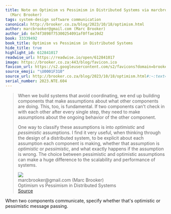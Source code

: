 ```yaml
---
title: Note on Optimism vs Pessimism in Distributed Systems via marcbrooker@gmail.com
  (Marc Brooker)
tags: system-design software communication
canonical: http://brooker.co.za/blog/2023/10/18/optimism.html
author: marcbrooker@gmail.com (Marc Brooker)
author_id: 6e74f3898f75300254091af0ffae10d2
book: 33339492
book_title: Optimism vs Pessimism in Distributed Systems
hide_title: true
highlight_id: 612841017
readwise_url: https://readwise.io/open/612841017
image: https://brooker.co.za:443/blog/favicon.ico
favicon_url: https://s2.googleusercontent.com/s2/favicons?domain=brooker.co.za
source_emoji: "\U0001F310"
source_url: http://brooker.co.za/blog/2023/10/18/optimism.html#:~:text=When%20we%20build,performance%20of%20systems.
serial_number: 2023.NTE.604
---
```

> When we build systems that avoid coordinating, we end up building components that make assumptions about what other components are doing. This, too, is fundamental. If two components can't check in with each other after every single step, they need to make assumptions about the ongoing behavior of the other component.
> 
> One way to classify these assumptions is into *optimistic* and *pessimistic* assumptions. I find it very useful, when thinking through the design of a distributed system, to be explicit about each assumption each component is making, whether that assumption is *optimistic* or *pessimistic*, and what exactly happens if the assumption is wrong. The choice between pessimistic and optimistic assumptions can make a huge difference to the scalability and performance of systems.
> <div class="quoteback-footer"><div class="quoteback-avatar"><img class="mini-favicon" src="https://s2.googleusercontent.com/s2/favicons?domain=brooker.co.za"></div><div class="quoteback-metadata"><div class="metadata-inner"><span style="display:none">FROM:</span><div aria-label="marcbrooker@gmail.com (Marc Brooker)" class="quoteback-author"> marcbrooker@gmail.com (Marc Brooker)</div><div aria-label="Optimism vs Pessimism in Distributed Systems" class="quoteback-title"> Optimism vs Pessimism in Distributed Systems</div></div></div><div class="quoteback-backlink"><a target="_blank" aria-label="go to the full text of this quotation" rel="noopener" href="http://brooker.co.za/blog/2023/10/18/optimism.html#:~:text=When%20we%20build,performance%20of%20systems." class="quoteback-arrow"> Source</a></div></div>

When two components communicate, specify whether that's optimistic or pessimistic message passing.